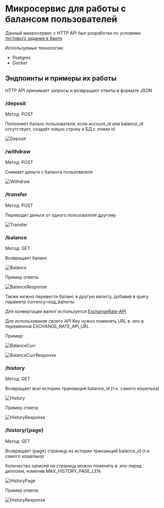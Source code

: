 # Микросервис для работы с балансом пользователей

Данный микросервис с HTTP API был разработан по условиям [тестового задания в Авито](https://github.com/avito-tech/autumn-2021-intern-assignment)

Используемые технологии:

- Postgres
- Docker

## Эндпоинты и примеры их работы

HTTP API принимает запросы и возвращает ответы в формате JSON

### /deposit

Метод: POST

Пополняет баланс пользователя, если account_id или balance_id отсутствует, создаёт новую строку в БД с этими id

![Deposit](https://user-images.githubusercontent.com/78679173/162110721-9cee1656-d4ba-4867-bbb4-3678a5432c41.png)

### /withdraw

Метод: POST

Снимает деньги с баланса пользователя

![Withdraw](https://user-images.githubusercontent.com/78679173/162111114-399230b7-d202-4502-8f09-93d615f87d26.png)

### /transfer

Метод: POST

Переводит деньги от одного пользователя другому

![Transfer](https://user-images.githubusercontent.com/78679173/162111945-ab426ca8-4989-4146-bfa9-00dea75608c4.png)

### /balance

Метод: GET

Возвращает баланс

![Balance](https://user-images.githubusercontent.com/78679173/162112056-cc8f73d1-3bff-403f-b702-9ae37facf059.png)

Пример ответа:

![BalanceResponse](https://user-images.githubusercontent.com/78679173/162112209-25f5f0be-83c7-49e0-bb52-a4908cecb3b7.png)

Также можно перевести баланс в другую валюту, добавив в query параметр currency=код_валюты

Для конвертации валют используется [ExchangeRate-API](https://www.exchangerate-api.com/)

Для использования своего API Key нужно поменять URL в .env в переменной EXCHANGE_RATE_API_URL

Пример:

![BalanceCurr](https://user-images.githubusercontent.com/78679173/162114317-59e9975e-e9f7-47f6-8f4d-f0448f26cb8d.png)

![BalanceCurrResponse](https://user-images.githubusercontent.com/78679173/162114320-e6fd7e50-462b-41aa-bbec-8d90fa62640f.png)


### /history

Метод: GET

Возвращает всю историю транзакций balance_id (т.е. самого кошелька)

![History](https://user-images.githubusercontent.com/78679173/162112412-bf77b501-fe32-4625-8797-2e5a4b0c56a2.png)

Пример ответа:

![HistoryResponse](https://user-images.githubusercontent.com/78679173/162112437-16e4559f-603e-4f26-aba1-d665a55d5c94.png)

### /history/{page}

Метод: GET

Возвращает {page} страницу из истории транзакций balance_id (т.е. самого кошелька)

Количество записей на страницу можно поменять в .env перед деплоем, изменив MAX_HISTORY_PAGE_LEN

![HistoryPage](https://user-images.githubusercontent.com/78679173/162114034-0ec76926-b0b5-4793-9df9-2fe7e3e19ec8.png)

Пример ответа:

![HistoryResponse](https://user-images.githubusercontent.com/78679173/162112437-16e4559f-603e-4f26-aba1-d665a55d5c94.png)
